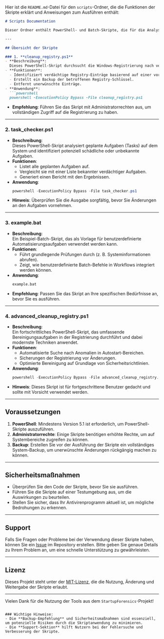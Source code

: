 Hier ist die `README.md`-Datei für den `scripts`-Ordner, die die Funktionen der Skripte erklärt und Anweisungen zum Ausführen enthält:  

```markdown
# Scripts Documentation

Dieser Ordner enthält PowerShell- und Batch-Skripte, die für die Analyse, Bereinigung und Überwachung von verdächtigen Aktivitäten auf einem Windows-System entwickelt wurden. Die Skripte sind darauf ausgelegt, Autostart-Einträge, Registrierungswerte und geplante Aufgaben zu prüfen und zu bereinigen.

---

## Übersicht der Skripte

### 1. **cleanup_registry.ps1**
- **Beschreibung**:  
  Dieses PowerShell-Skript durchsucht die Windows-Registrierung nach verdächtigen Einträgen in gängigen Autostart-Bereichen und bietet die Möglichkeit, diese zu entfernen.
- **Funktionen**:
  - Identifiziert verdächtige Registry-Einträge basierend auf einer vorgegebenen Liste.
  - Erstellt ein Backup der betroffenen Registry-Schlüssel.
  - Entfernt unerwünschte Einträge.
- **Anwendung**:
  ```powershell
  powershell -ExecutionPolicy Bypass -File cleanup_registry.ps1
  ```
- **Empfehlung**: Führen Sie das Skript mit Administratorrechten aus, um vollständigen Zugriff auf die Registrierung zu haben.

---

### 2. **task_checker.ps1**
- **Beschreibung**:  
  Dieses PowerShell-Skript analysiert geplante Aufgaben (Tasks) auf dem System und identifiziert potenziell schädliche oder unbekannte Aufgaben.
- **Funktionen**:
  - Listet alle geplanten Aufgaben auf.
  - Vergleicht sie mit einer Liste bekannter verdächtiger Aufgaben.
  - Generiert einen Bericht mit den Ergebnissen.
- **Anwendung**:
  ```powershell
  powershell -ExecutionPolicy Bypass -File task_checker.ps1
  ```
- **Hinweis**: Überprüfen Sie die Ausgabe sorgfältig, bevor Sie Änderungen an den Aufgaben vornehmen.

---

### 3. **example.bat**
- **Beschreibung**:  
  Ein Beispiel-Batch-Skript, das als Vorlage für benutzerdefinierte Automatisierungsaufgaben verwendet werden kann.
- **Funktionen**:
  - Führt grundlegende Prüfungen durch (z. B. Systeminformationen abrufen).
  - Zeigt, wie benutzerdefinierte Batch-Befehle in Workflows integriert werden können.
- **Anwendung**:
  ```cmd
  example.bat
  ```
- **Empfehlung**: Passen Sie das Skript an Ihre spezifischen Bedürfnisse an, bevor Sie es ausführen.

---

### 4. **advanced_cleanup_registry.ps1**
- **Beschreibung**:  
  Ein fortschrittliches PowerShell-Skript, das umfassende Bereinigungsaufgaben in der Registrierung durchführt und dabei modernste Techniken anwendet.
- **Funktionen**:
  - Automatisierte Suche nach Anomalien in Autostart-Bereichen.
  - Sicherungen der Registrierung vor Änderungen.
  - Optimierte Bereinigung auf Grundlage von Sicherheitsrichtlinien.
- **Anwendung**:
  ```powershell
  powershell -ExecutionPolicy Bypass -File advanced_cleanup_registry.ps1
  ```
- **Hinweis**: Dieses Skript ist für fortgeschrittene Benutzer gedacht und sollte mit Vorsicht verwendet werden.

---

## Voraussetzungen
1. **PowerShell**: Mindestens Version 5.1 ist erforderlich, um PowerShell-Skripte auszuführen.
2. **Administratorrechte**: Einige Skripte benötigen erhöhte Rechte, um auf Systembereiche zugreifen zu können.
3. **Backup**: Erstellen Sie vor der Ausführung der Skripte ein vollständiges System-Backup, um unerwünschte Änderungen rückgängig machen zu können.

---

## Sicherheitsmaßnahmen
- Überprüfen Sie den Code der Skripte, bevor Sie sie ausführen.
- Führen Sie die Skripte auf einer Testumgebung aus, um die Auswirkungen zu beurteilen.
- Stellen Sie sicher, dass Ihr Antivirenprogramm aktuell ist, um mögliche Bedrohungen zu erkennen.

---

## Support
Falls Sie Fragen oder Probleme bei der Verwendung dieser Skripte haben, können Sie ein [Issue](https://github.com/) im Repository erstellen. Bitte geben Sie genaue Details zu Ihrem Problem an, um eine schnelle Unterstützung zu gewährleisten.

---

## Lizenz
Dieses Projekt steht unter der [MIT-Lizenz](../LICENSE), die die Nutzung, Änderung und Weitergabe der Skripte erlaubt.

---

Vielen Dank für die Nutzung der Tools aus dem `StartupForensics`-Projekt!
```

### Wichtige Hinweise:
- Die **Backup-Empfehlung** und Sicherheitsmaßnahmen sind essenziell, um potenzielle Risiken durch die Skriptanwendung zu minimieren.
- Die **Support-Sektion** hilft Nutzern bei der Fehlersuche und Verbesserung der Skripte.
